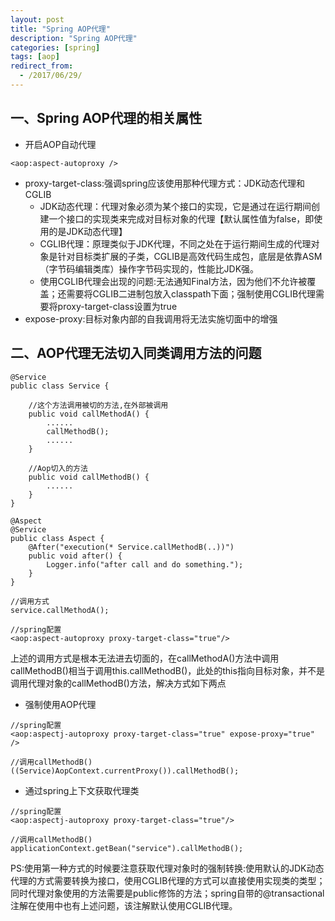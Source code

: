 ```yaml
---
layout: post
title: "Spring AOP代理"
description: "Spring AOP代理"
categories: [spring]
tags: [aop]
redirect_from:
  - /2017/06/29/
---
```

## 一、Spring AOP代理的相关属性

- 开启AOP自动代理
```
<aop:aspect-autoproxy />
```

- proxy-target-class:强调spring应该使用那种代理方式：JDK动态代理和CGLIB
  - JDK动态代理：代理对象必须为某个接口的实现，它是通过在运行期间创建一个接口的实现类来完成对目标对象的代理【默认属性值为false，即使用的是JDK动态代理】
  - CGLIB代理：原理类似于JDK代理，不同之处在于运行期间生成的代理对象是针对目标类扩展的子类，CGLIB是高效代码生成包，底层是依靠ASM（字节码编辑类库）操作字节码实现的，性能比JDK强。
  - 使用CGLIB代理会出现的问题:无法通知Final方法，因为他们不允许被覆盖；还需要将CGLIB二进制包放入classpath下面；强制使用CGLIB代理需要将proxy-target-class设置为true
- expose-proxy:目标对象内部的自我调用将无法实施切面中的增强


## 二、AOP代理无法切入同类调用方法的问题

```
@Service
public class Service {  
  
    //这个方法调用被切的方法,在外部被调用 
    public void callMethodA() {  
        ......  
        callMethodB();  
        ......  
    }  
      
    //Aop切入的方法 
    public void callMethodB() {  
        ......  
    }  
} 

@Aspect
@Service
public class Aspect {
    @After("execution(* Service.callMethodB(..))")  
    public void after() {  
        Logger.info("after call and do something.");
    }  
}  

//调用方式
service.callMethodA();

//spring配置
<aop:aspect-autoproxy proxy-target-class="true"/>
```

上述的调用方式是根本无法进去切面的，在callMethodA()方法中调用callMethodB()相当于调用this.callMethodB()，此处的this指向目标对象，并不是调用代理对象的callMethodB()方法，解决方式如下两点
- 强制使用AOP代理

```
//spring配置
<aop:aspectj-autoproxy proxy-target-class="true" expose-proxy="true" />

//调用callMethodB()
((Service)AopContext.currentProxy()).callMethodB();
```

- 通过spring上下文获取代理类

```
//spring配置
<aop:aspectj-autoproxy proxy-target-class="true"/>

//调用callMethodB()
applicationContext.getBean("service").callMethodB();
```

PS:使用第一种方式的时候要注意获取代理对象时的强制转换:使用默认的JDK动态代理的方式需要转换为接口，使用CGLIB代理的方式可以直接使用实现类的类型；同时代理对象使用的方法需要是public修饰的方法；spring自带的@transactional注解在使用中也有上述问题，该注解默认使用CGLIB代理。
